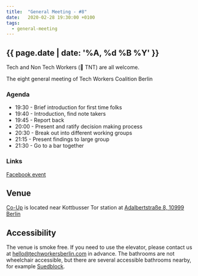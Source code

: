 ```yaml
---
title:  "General Meeting - #8"
date:   2020-02-28 19:30:00 +0100
tags:
  - general-meeting
---
```


## {{ page.date | date: '%A, %d %B %Y' }}

Tech and Non Tech Workers (🧨 TNT) are all welcome.  

The eight general meeting of Tech Workers Coalition Berlin

### Agenda

* 19:30 - Brief introduction for first time folks
* 19:40 - Introduction, find note takers
* 19:45 - Report back
* 20:00 - Present and ratify decision making process
* 20:30 - Break out into different working groups
* 21:15 - Present findings to large group
* 21:30 - Go to a bar together

### Links

[Facebook event](https://www.facebook.com/events/214645272994220/)


## Venue

[Co-Up](https://co-up.de/) is located near Kottbusser Tor station at [Adalbertstraße 8, 10999 Berlin](https://www.google.com/maps/place/co.up+community+space/@52.5003298,13.4175977,17z/data=!3m1!4b1!4m5!3m4!1s0x47a84e337e23d413:0x2cfd69e5a9f68f1a!8m2!3d52.5003298!4d13.4197864)

## Accessibility

The venue is smoke free. If you need to use the elevator, please contact us at hello@techworkersberlin.com in advance. The bathrooms are not wheelchair accessible, but there are several accessible bathrooms nearby, for example [Suedblock](https://www.google.com/maps/place/S%C3%BCdblock/@52.4986228,13.4147117,17z/data=!3m1!4b1!4m5!3m4!1s0x47a84fccca98a509:0x2bce392bc6d8270c!8m2!3d52.4986228!4d13.4169004).

